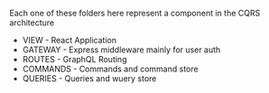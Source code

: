 Each one of these folders here represent a component in the CQRS architecture

- VIEW - React Application
- GATEWAY - Express middleware mainly for user auth
- ROUTES - GraphQL Routing
- COMMANDS - Commands and command store
- QUERIES - Queries and wuery store
